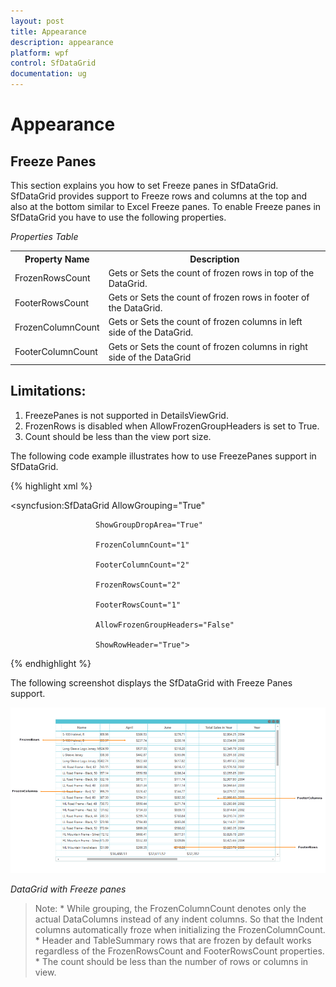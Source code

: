 ```yaml
---
layout: post
title: Appearance
description: appearance
platform: wpf
control: SfDataGrid
documentation: ug
---
```


# Appearance

## Freeze Panes


This section explains you how to set Freeze panes in SfDataGrid. SfDataGrid provides support to Freeze rows and columns at the top and also at the bottom similar to Excel Freeze panes. To enable Freeze panes in SfDataGrid you have to use the following properties.

_Properties Table_

<table>
<tr>
<th>
Property Name</th><th>
Description</th></tr>
<tr>
<td>
FrozenRowsCount</td><td>
Gets or Sets the count of frozen rows in top of the DataGrid.</td></tr>
<tr>
<td>
FooterRowsCount</td><td>
Gets or Sets the count of frozen rows in footer of the DataGrid.</td></tr>
<tr>
<td>
FrozenColumnCount</td><td>
Gets or Sets the count of frozen columns in left side of the DataGrid.</td></tr>
<tr>
<td>
FooterColumnCount</td><td>
Gets or Sets the count of frozen columns in right side of the DataGrid</td></tr>
</table>


## Limitations:

1. FreezePanes is not supported in DetailsViewGrid.
2. FrozenRows is disabled when AllowFrozenGroupHeaders is set to True.
3. Count should be less than the view port size.

The following code example illustrates how to use FreezePanes support in SfDataGrid.



{% highlight xml %}






<syncfusion:SfDataGrid AllowGrouping="True"

                       ShowGroupDropArea="True"

                       FrozenColumnCount="1"

                       FooterColumnCount="2"

                       FrozenRowsCount="2"

                       FooterRowsCount="1"

                       AllowFrozenGroupHeaders="False"

                       ShowRowHeader="True">


{% endhighlight %}


The following screenshot displays the SfDataGrid with Freeze Panes support.



![WPF](Features_images/Features_img173.png)


_DataGrid with Freeze panes_

> Note:  * While grouping, the FrozenColumnCount denotes only the actual DataColumns instead of any indent columns. So that the Indent columns automatically froze when initializing the FrozenColumnCount. * Header and TableSummary rows that are frozen by default works regardless of the FrozenRowsCount and FooterRowsCount properties. * The count should be less than the number of rows or columns in view.

